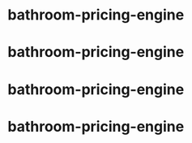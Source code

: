 # bathroom-pricing-engine
# bathroom-pricing-engine
# bathroom-pricing-engine
# bathroom-pricing-engine
